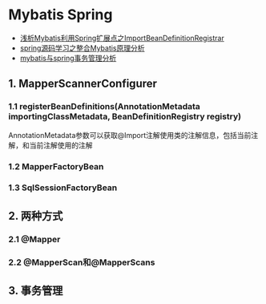 # Mybatis Spring

* [浅析Mybatis利用Spring扩展点之ImportBeanDefinitionRegistrar](https://blog.csdn.net/oyc619491800/article/details/105599535)
* [spring源码学习之整合Mybatis原理分析](https://blog.csdn.net/lihuayong/article/details/83934744)
* [mybatis与spring事务管理分析](https://www.cnblogs.com/timfruit/p/11508873.html)

## 1. MapperScannerConfigurer

### 1.1 registerBeanDefinitions(AnnotationMetadata importingClassMetadata, BeanDefinitionRegistry registry)

AnnotationMetadata参数可以获取@Import注解使用类的注解信息，包括当前注解，和当前注解使用的注解

### 1.2 MapperFactoryBean

### 1.3 SqlSessionFactoryBean

## 2. 两种方式

### 2.1 @Mapper

### 2.2 @MapperScan和@MapperScans

## 3. 事务管理